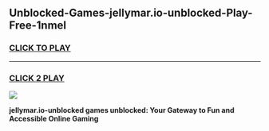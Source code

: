 
## Unblocked-Games-jellymar.io-unblocked-Play-Free-1nmel
<h3>
<a href="https://premium76.site?title=jellymar.io-unblocked&ref=21A">CLICK TO PLAY</a></h3>
<hr>

<h3>
<a href="https://premium76.site?title=jellymar.io-unblocked&ref=21A">CLICK 2 PLAY</a>
  
</h3>

<a href="https://premium76.site?title=jellymar.io-unblocked&ref=21A"><img src="https://clearcache.store/games.png"></a>


**jellymar.io-unblocked games unblocked: Your Gateway to Fun and Accessible Online Gaming**
